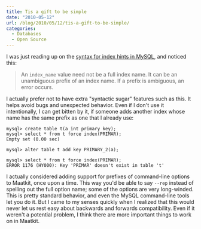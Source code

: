 ```yaml
---
title: Tis a gift to be simple
date: "2010-05-12"
url: /blog/2010/05/12/tis-a-gift-to-be-simple/
categories:
  - Databases
  - Open Source
---
```

I was just reading up on the [syntax for index hints in MySQL](http://dev.mysql.com/doc/refman/5.0/en/index-hints.html), and noticed this:

> An `index_name` value need not be a full index name. It can be an unambiguous prefix of an index name. If a prefix is ambiguous, an error occurs.

I actually prefer not to have extra "syntactic sugar" features such as this. It helps avoid bugs and unexpected behavior. Even if I don't use it intentionally, I can get bitten by it, if someone adds another index whose name has the same prefix as one that I already use:

```
mysql> create table t(a int primary key);
mysql> select * from t force index(PRIMAR);
Empty set (0.00 sec)

mysql> alter table t add key PRIMARY_2(a);

mysql> select * from t force index(PRIMAR);
ERROR 1176 (HY000): Key 'PRIMAR' doesn't exist in table 't'
```

I actually considered adding support for prefixes of command-line options to Maatkit, once upon a time. This way you'd be able to say `--rep` instead of spelling out the full option name; some of the options are very long-winded. This is pretty standard behavior, and even the MySQL command-line tools let you do it. But I came to my senses quickly when I realized that this would never let us rest easy about backwards and forwards compatibility. Even if it weren't a potential problem, I think there are more important things to work on in Maatkit.


